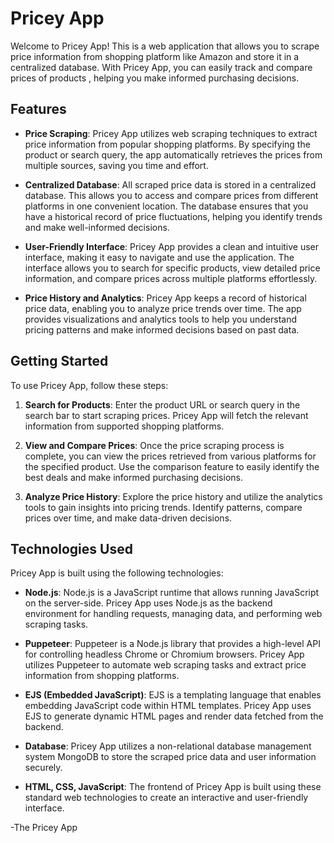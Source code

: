 # Pricey App

Welcome to Pricey App! This is a web application that allows you to scrape price information from  shopping platform like Amazon and store it in a centralized database. With Pricey App, you can easily track and compare prices of products , helping you make informed purchasing decisions.

## Features

- **Price Scraping**: Pricey App utilizes web scraping techniques to extract price information from popular shopping platforms. By specifying the product or search query, the app automatically retrieves the prices from multiple sources, saving you time and effort.

- **Centralized Database**: All scraped price data is stored in a centralized database. This allows you to access and compare prices from different platforms in one convenient location. The database ensures that you have a historical record of price fluctuations, helping you identify trends and make well-informed decisions.

- **User-Friendly Interface**: Pricey App provides a clean and intuitive user interface, making it easy to navigate and use the application. The interface allows you to search for specific products, view detailed price information, and compare prices across multiple platforms effortlessly.

- **Price History and Analytics**: Pricey App keeps a record of historical price data, enabling you to analyze price trends over time. The app provides visualizations and analytics tools to help you understand pricing patterns and make informed decisions based on past data.

## Getting Started

To use Pricey App, follow these steps:

1. **Search for Products**: Enter the product URL or search query in the search bar to start scraping prices. Pricey App will fetch the relevant information from supported shopping platforms.

2. **View and Compare Prices**: Once the price scraping process is complete, you can view the prices retrieved from various platforms for the specified product. Use the comparison feature to easily identify the best deals and make informed purchasing decisions.

3. **Analyze Price History**: Explore the price history and utilize the analytics tools to gain insights into pricing trends. Identify patterns, compare prices over time, and make data-driven decisions.

## Technologies Used

Pricey App is built using the following technologies:

- **Node.js**: Node.js is a JavaScript runtime that allows running JavaScript on the server-side. Pricey App uses Node.js as the backend environment for handling requests, managing data, and performing web scraping tasks.

- **Puppeteer**: Puppeteer is a Node.js library that provides a high-level API for controlling headless Chrome or Chromium browsers. Pricey App utilizes Puppeteer to automate web scraping tasks and extract price information from shopping platforms.

- **EJS (Embedded JavaScript)**: EJS is a templating language that enables embedding JavaScript code within HTML templates. Pricey App uses EJS to generate dynamic HTML pages and render data fetched from the backend.

- **Database**: Pricey App utilizes a non-relational database management system MongoDB to store the scraped price data and user information securely.

- **HTML, CSS, JavaScript**: The frontend of Pricey App is built using these standard web technologies to create an interactive and user-friendly interface.


-The Pricey App 
